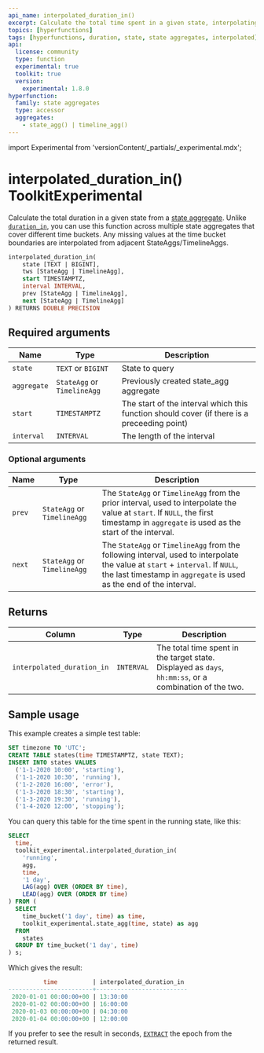 ```yaml
---
api_name: interpolated_duration_in()
excerpt: Calculate the total time spent in a given state, interpolating values at interval boundaries if they don't exist
topics: [hyperfunctions]
tags: [hyperfunctions, duration, state, state aggregates, interpolated]
api:
  license: community
  type: function
  experimental: true
  toolkit: true
  version:
    experimental: 1.8.0
hyperfunction:
  family: state aggregates
  type: accessor
  aggregates:
    - state_agg() | timeline_agg()
---
```


import Experimental from 'versionContent/_partials/_experimental.mdx';

# interpolated_duration_in()  <tag type="toolkit">Toolkit</tag><tag type="experimental-toolkit">Experimental</tag>

Calculate the total duration in a given state from a [state aggregate][state_agg].
Unlike [`duration_in`][duration_in], you can use this function across multiple state
aggregates that cover different time buckets. Any missing values at the time bucket
boundaries are interpolated from adjacent StateAggs/TimelineAggs.

```sql
interpolated_duration_in(
    state [TEXT | BIGINT],
    tws [StateAgg | TimelineAgg],
    start TIMESTAMPTZ,
    interval INTERVAL,
    prev [StateAgg | TimelineAgg],
    next [StateAgg | TimelineAgg]
) RETURNS DOUBLE PRECISION
```

<Experimental />

## Required arguments

|Name|Type|Description|
|-|-|-|
|`state`|`TEXT` or `BIGINT`|State to query|
|`aggregate`|`StateAgg` or `TimelineAgg`|Previously created state_agg aggregate|
|`start`|`TIMESTAMPTZ`|The start of the interval which this function should cover (if there is a preceeding point)|
|`interval`|`INTERVAL`|The length of the interval|

### Optional arguments

|Name|Type|Description|
|-|-|-|
|`prev`|`StateAgg` or `TimelineAgg`|The `StateAgg` or `TimelineAgg` from the prior interval, used to interpolate the value at `start`. If `NULL`, the first timestamp in `aggregate` is used as the start of the interval.|
|`next`|`StateAgg` or `TimelineAgg`|The `StateAgg` or `TimelineAgg` from the following interval, used to interpolate the value at `start` + `interval`. If `NULL`, the last timestamp in `aggregate` is used as the end of the interval.|

## Returns

|Column|Type|Description|
|-|-|-|
|`interpolated_duration_in`|`INTERVAL`|The total time spent in the target state. Displayed as `days`, `hh:mm:ss`, or a combination of the two.|

## Sample usage

This example creates a simple test table:

```sql
SET timezone TO 'UTC';
CREATE TABLE states(time TIMESTAMPTZ, state TEXT);
INSERT INTO states VALUES
  ('1-1-2020 10:00', 'starting'),
  ('1-1-2020 10:30', 'running'),
  ('1-2-2020 16:00', 'error'),
  ('1-3-2020 18:30', 'starting'),
  ('1-3-2020 19:30', 'running'),
  ('1-4-2020 12:00', 'stopping');
```

You can query this table for the time spent in the running state, like this:

```sql
SELECT 
  time,
  toolkit_experimental.interpolated_duration_in(
    'running',
    agg,
    time,
    '1 day',
    LAG(agg) OVER (ORDER BY time),
    LEAD(agg) OVER (ORDER BY time)
) FROM (
  SELECT
    time_bucket('1 day', time) as time,
    toolkit_experimental.state_agg(time, state) as agg
  FROM
    states
  GROUP BY time_bucket('1 day', time)
) s;
```

Which gives the result:

```sql
          time          | interpolated_duration_in 
------------------------+--------------------------
 2020-01-01 00:00:00+00 | 13:30:00
 2020-01-02 00:00:00+00 | 16:00:00
 2020-01-03 00:00:00+00 | 04:30:00
 2020-01-04 00:00:00+00 | 12:00:00
```

If you prefer to see the result in seconds, [`EXTRACT`][extract] the epoch from
the returned result.

[duration_in]: /api/:currentVersion:/hyperfunctions/state-aggregates/duration_in/
[extract]: https://www.postgresql.org/docs/current/functions-datetime.html#FUNCTIONS-DATETIME-EXTRACT
[state_agg]: /api/:currentVersion:/hyperfunctions/state-aggregates/state_agg/
